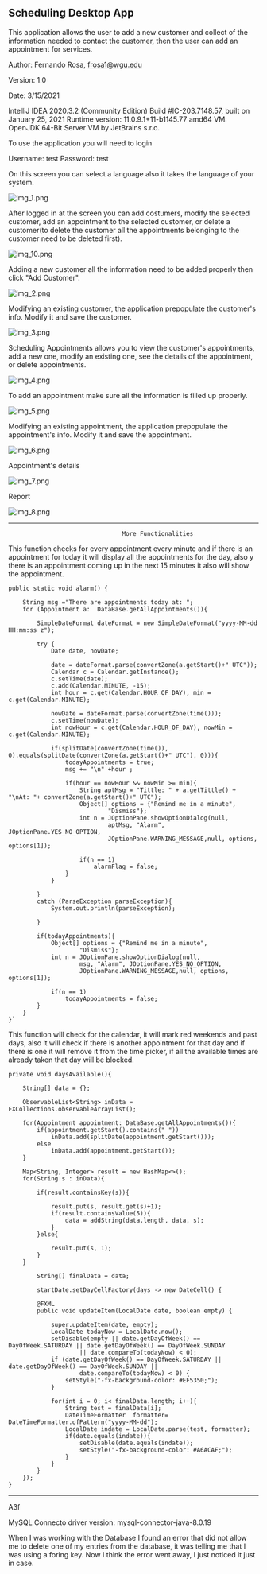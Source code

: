 ## **Scheduling Desktop App**

This application allows the user to add a new customer and collect of the information needed to contact the customer,
then the user can add an appointment for services. 

Author: Fernando Rosa, frosa1@wgu.edu

Version: 1.0

Date: 3/15/2021

IntelliJ IDEA 2020.3.2 (Community Edition)
Build #IC-203.7148.57, built on January 25, 2021
Runtime version: 11.0.9.1+11-b1145.77 amd64
VM: OpenJDK 64-Bit Server VM by JetBrains s.r.o.



To use the application you will need to login

Username: test
Password: test

On this screen you can select a language also it takes the language of your system.


![img_1.png](img_1.png)

After logged in at the screen you can add costumers, modify the selected customer, add an appointment to the selected customer,
or delete a customer(to delete the customer all the appointments belonging to the customer need to be deleted first).

![img_10.png](img_10.png)


Adding a new customer all the information need to be added properly then click "Add Customer".


![img_2.png](img_2.png)

Modifying an existing customer, the application prepopulate the customer's info. Modify it and save the customer.

![img_3.png](img_3.png)

Scheduling Appointments allows you to view the customer's appointments, add a new one, modify an existing one, 
see the details of the appointment, or delete appointments.

![img_4.png](img_4.png)

To add an appointment make sure all the information is filled up properly.

![img_5.png](img_5.png)

Modifying an existing appointment, the application prepopulate the appointment's info. Modify it and save the appointment.

![img_6.png](img_6.png)

Appointment's details

![img_7.png](img_7.png)

Report

![img_8.png](img_8.png)

*************************************************************************************************************
                                    More Functionalities
This function checks for every appointment every minute and if there is an appointment for today it will 
display all the appointments for the day, also y there is an appointment coming up in the next 15 minutes 
it also will show the appointment.

`public static void alarm() {
`

        String msg ="There are appointments today at: ";
        for (Appointment a:  DataBase.getAllAppointments()){

            SimpleDateFormat dateFormat = new SimpleDateFormat("yyyy-MM-dd HH:mm:ss z");

            try {
                Date date, nowDate;

                date = dateFormat.parse(convertZone(a.getStart()+" UTC"));
                Calendar c = Calendar.getInstance();
                c.setTime(date);
                c.add(Calendar.MINUTE, -15);
                int hour = c.get(Calendar.HOUR_OF_DAY), min = c.get(Calendar.MINUTE);

                nowDate = dateFormat.parse(convertZone(time()));
                c.setTime(nowDate);
                int nowHour = c.get(Calendar.HOUR_OF_DAY), nowMin = c.get(Calendar.MINUTE);

                if(splitDate(convertZone(time()), 0).equals(splitDate(convertZone(a.getStart()+" UTC"), 0))){
                    todayAppointments = true;
                    msg += "\n" +hour ;

                    if(hour == nowHour && nowMin >= min){
                        String aptMsg = "Tittle: " + a.getTittle() + "\nAt: "+ convertZone(a.getStart()+" UTC");
                        Object[] options = {"Remind me in a minute",
                                "Dismiss"};
                        int n = JOptionPane.showOptionDialog(null,
                                aptMsg, "Alarm", JOptionPane.YES_NO_OPTION,
                                JOptionPane.WARNING_MESSAGE,null, options, options[1]);

                        if(n == 1)
                            alarmFlag = false;
                    }
                }

            }
            catch (ParseException parseException){
                System.out.println(parseException);

            }

            if(todayAppointments){
                Object[] options = {"Remind me in a minute",
                        "Dismiss"};
                int n = JOptionPane.showOptionDialog(null,
                        msg, "Alarm", JOptionPane.YES_NO_OPTION,
                        JOptionPane.WARNING_MESSAGE,null, options, options[1]);

                if(n == 1)
                    todayAppointments = false;
            }
        }
    }`

This function will check for the calendar, it will mark red weekends and past days, also it will check 
if there is another appointment for that day and if there is one it will remove it from the time picker, 
if all the available times are already taken that day will be blocked.

`private void daysAvailable(){`

        String[] data = {};

        ObservableList<String> inData = FXCollections.observableArrayList();

        for(Appointment appointment: DataBase.getAllAppointments()){
            if(appointment.getStart().contains(" "))
                inData.add(splitDate(appointment.getStart()));
            else
                inData.add(appointment.getStart());
        }

        Map<String, Integer> result = new HashMap<>();
        for(String s : inData){

            if(result.containsKey(s)){

                result.put(s, result.get(s)+1);
                if(result.containsValue(5)){
                    data = addString(data.length, data, s);
                }
            }else{

                result.put(s, 1);
            }
        }

            String[] finalData = data;

            startDate.setDayCellFactory(days -> new DateCell() {

            @FXML
            public void updateItem(LocalDate date, boolean empty) {

                super.updateItem(date, empty);
                LocalDate todayNow = LocalDate.now();
                setDisable(empty || date.getDayOfWeek() == DayOfWeek.SATURDAY || date.getDayOfWeek() == DayOfWeek.SUNDAY
                        || date.compareTo(todayNow) < 0);
                if (date.getDayOfWeek() == DayOfWeek.SATURDAY || date.getDayOfWeek() == DayOfWeek.SUNDAY ||
                        date.compareTo(todayNow) < 0) {
                    setStyle("-fx-background-color: #EF5350;");
                }

                for(int i = 0; i< finalData.length; i++){
                    String test = finalData[i];
                    DateTimeFormatter  formatter= DateTimeFormatter.ofPattern("yyyy-MM-dd");
                    LocalDate indate = LocalDate.parse(test, formatter);
                    if(date.equals(indate)){
                        setDisable(date.equals(indate));
                        setStyle("-fx-background-color: #A6ACAF;");
                    }
                }
            }
        });
    }
*************************************************************************************************************

A3f

MySQL Connecto driver version: mysql-connector-java-8.0.19

When I was working with the Database I found an error that did not allow me to delete one of my entries from the 
database, it was telling me that I was using a foring key. Now I think the error went away, I just noticed it just in case.